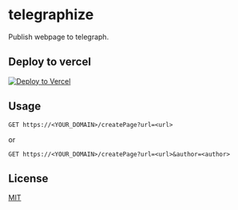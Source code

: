 # telegraphize

Publish webpage to telegraph.


## Deploy to vercel

[![Deploy to Vercel](https://vercel.com/button)](https://vercel.com/import/project?template=https://github.com/YouXam/telegraphize)

## Usage

```
GET https://<YOUR_DOMAIN>/createPage?url=<url>
```

or 

```
GET https://<YOUR_DOMAIN>/createPage?url=<url>&author=<author>
```
## License

[MIT](LICENSE)